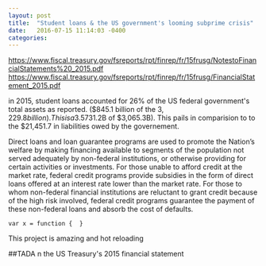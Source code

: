 ```yaml
---
layout: post
title:  "Student loans & the US government's looming subprime crisis"
date:   2016-07-15 11:14:03 -0400
categories:
---
```


https://www.fiscal.treasury.gov/fsreports/rpt/finrep/fr/15frusg/NotestoFinancialStatements%20_2015.pdf
https://www.fiscal.treasury.gov/fsreports/rpt/finrep/fr/15frusg/FinancialStatement_2015.pdf

 in 2015, student loans accounted for 26% of the US federal government's total assets as reported. ($845.1 billion of the $3,229.8 billion). This is a 3.5% increase since 2014 ($731.2B of $3,065.3B). This pails in comparision to to the $21,451.7 in liabilities owed by the governement.

Direct loans and loan guarantee programs are used to promote the Nation’s welfare by making financing available to
segments of the population not served adequately by non-federal institutions, or otherwise providing for certain activities or
investments. For those unable to afford credit at the market rate, federal credit programs provide subsidies in the form of
direct loans offered at an interest rate lower than the market rate. For those to whom non-federal financial institutions are
reluctant to grant credit because of the high risk involved, federal credit programs guarantee the payment of these non-federal
loans and absorb the cost of defaults.

```var x = function {  }```

This project is amazing and hot reloading

##TADA</h1>
n the US Treasury's 2015 financial statement

